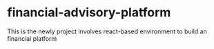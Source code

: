 # financial-advisory-platform
This is the newly project involves react-based environment to build an financial platform
